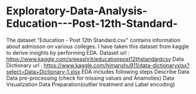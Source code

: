 # Exploratory-Data-Analysis-Education---Post-12th-Standard-
The dataset "Education - Post 12th Standard.csv" contains information about admisson on various colleges. I have taken this dataset from kaggle to derive insights by performing EDA.  Dataset url : https://www.kaggle.com/sreeashrit/educationpost12thstandardcsv  Data Dictionary url : https://www.kaggle.com/himanshu911/data-dictionaryxlsx?select=Data+Dictionary-1.xlsx  EDA includes following steps Describe Data Data pre-processing (check for missing values and Anamolies) Data Visualization Data Preparation(outlier treatment and Label encoding)
